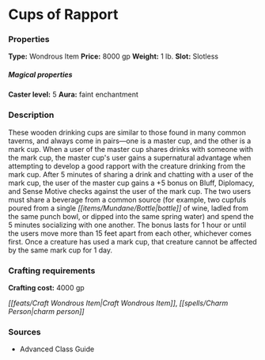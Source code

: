 ﻿---
Title: "Cups of Rapport"
Type: "Wondrous Item"
Price: "8000 gp"
Weight: "1 lb."
Slot: "Slotless"
Caster level: "5"
Aura: "faint enchantment"
Description: |
  "These wooden drinking cups are similar to those found in many common taverns, and always come in pairs—one is a master cup, and the other is a mark cup. When a user of the master cup shares drinks with someone with the mark cup, the master cup's user gains a supernatural advantage when attempting to develop a good rapport with the creature drinking from the mark cup. After 5 minutes of sharing a drink and chatting with a user of the mark cup, the user of the master cup gains a +5 bonus on Bluff, Diplomacy, and Sense Motive checks against the user of the mark cup. The two users must share a beverage from a common source (for example, two cupfuls poured from a single bottle of wine, ladled from the same punch bowl, or dipped into the same spring water) and spend the 5 minutes socializing with one another. The bonus lasts for 1 hour or until the users move more than 15 feet apart from each other, whichever comes first. Once a creature has used a mark cup, that creature cannot be affected by the same mark cup for 1 day."
Crafting cost: "4000 gp"
Sources: "['Advanced Class Guide']"
---

# Cups of Rapport

### Properties

**Type:** Wondrous Item **Price:** 8000 gp **Weight:** 1 lb. **Slot:** Slotless

##### Magical properties

**Caster level:** 5 **Aura:** faint enchantment

### Description

These wooden drinking cups are similar to those found in many common taverns, and always come in pairs—one is a master cup, and the other is a mark cup. When a user of the master cup shares drinks with someone with the mark cup, the master cup's user gains a supernatural advantage when attempting to develop a good rapport with the creature drinking from the mark cup. After 5 minutes of sharing a drink and chatting with a user of the mark cup, the user of the master cup gains a +5 bonus on Bluff, Diplomacy, and Sense Motive checks against the user of the mark cup. The two users must share a beverage from a common source (for example, two cupfuls poured from a single _[[items/Mundane/Bottle|bottle]]_ of wine, ladled from the same punch bowl, or dipped into the same spring water) and spend the 5 minutes socializing with one another. The bonus lasts for 1 hour or until the users move more than 15 feet apart from each other, whichever comes first. Once a creature has used a mark cup, that creature cannot be affected by the same mark cup for 1 day.

### Crafting requirements

**Crafting cost:** 4000 gp

_[[feats/Craft Wondrous Item|Craft Wondrous Item]]_, _[[spells/Charm Person|charm person]]_

### Sources

* Advanced Class Guide